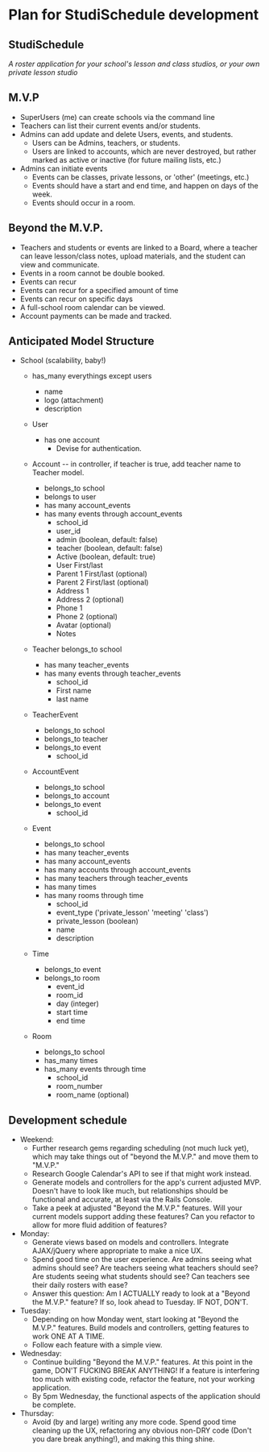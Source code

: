# Plan for StudiSchedule development

## StudiSchedule
_A roster application for your school's lesson and class studios, or your own private lesson studio_

## M.V.P
* SuperUsers (me) can create schools via the command line
* Teachers can list their current events and/or students.
* Admins can add update and delete Users, events, and students.
  * Users can be Admins, teachers, or students.
  * Users are linked to accounts, which are never destroyed, but rather marked as active or inactive (for future mailing lists, etc.)
* Admins can initiate events
  * Events can be classes, private lessons, or 'other' (meetings, etc.)
  * Events should have a start and end time, and happen on days of the week.
  * Events should occur in a room.

## Beyond the M.V.P.
  * Teachers and students or events are linked to a Board, where a teacher can leave lesson/class notes, upload materials, and the student can view and communicate.
  * Events in a room cannot be double booked.
  * Events can recur
  * Events can recur for a specified amount of time
  * Events can recur on specific days
  * A full-school room calendar can be viewed.
  * Account payments can be made and tracked.

## Anticipated Model Structure

* School (scalability, baby!)
  * has_many everythings except users
    * name
    * logo (attachment)
    * description

  * User
    * has one account
      * Devise for authentication.

  * Account -- in controller, if teacher is true, add teacher name to Teacher model.
    * belongs_to school
    * belongs to user
    * has many account_events
    * has many events through account_events
      * school_id
      * user_id
      * admin (boolean, default: false)
      * teacher (boolean, default: false)
      * Active (boolean, default: true)
      * User First/last
      * Parent 1 First/last (optional)
      * Parent 2 First/last (optional)
      * Address 1
      * Address 2 (optional)
      * Phone 1
      * Phone 2 (optional)
      * Avatar (optional)
      * Notes

  * Teacher
    belongs_to school
    * has many teacher_events
    * has many events through teacher_events
      * school_id
      * First name
      * last name

  * TeacherEvent
    * belongs_to school
    * belongs_to teacher
    * belongs_to event
      * school_id


  * AccountEvent
    * belongs_to school
    * belongs_to account
    * belongs_to event
      * school_id

  * Event
    * belongs_to school
    * has many teacher_events
    * has many account_events
    * has many accounts through account_events
    * has many teachers through teacher_events
    * has many times
    * has many rooms through time
      * school_id
      * event_type ('private_lesson' 'meeting' 'class')
      * private_lesson (boolean)
      * name
      * description

  * Time
    * belongs_to event
    * belongs_to room
      * event_id
      * room_id
      * day (integer)
      * start time
      * end time

  * Room
    * belongs_to school
    * has_many times
    * has_many events through time
      * school_id
      * room_number
      * room_name (optional)

## Development schedule
* Weekend:
  * Further research gems regarding scheduling (not much luck yet), which may take things out of "beyond the M.V.P." and move them to "M.V.P."
  * Research Google Calendar's API to see if that might work instead.
  * Generate models and controllers for the app's current adjusted MVP. Doesn't have to look like much, but relationships should be functional and accurate, at least via the Rails Console.
  * Take a peek at adjusted "Beyond the M.V.P." features. Will your current models support adding these features? Can you refactor to allow for more fluid addition of features?
* Monday:
  * Generate views based on models and controllers. Integrate AJAX/jQuery where appropriate to make a nice UX.
  * Spend good time on the user experience. Are admins seeing what admins should see? Are teachers seeing what teachers should see? Are students seeing what students should see? Can teachers see their daily rosters with ease?
  * Answer this question: Am I ACTUALLY ready to look at a "Beyond the M.V.P." feature? If so, look ahead to Tuesday. IF NOT, DON'T.
* Tuesday:
  * Depending on how Monday went, start looking at "Beyond the M.V.P." features. Build models and controllers, getting features to work ONE AT A TIME.
  * Follow each feature with a simple view.
* Wednesday:
  * Continue building "Beyond the M.V.P." features. At this point in the game, DON'T FUCKING BREAK ANYTHING! If a feature is interfering too much with existing code, refactor the feature, not your working application.
  * By 5pm Wednesday, the functional aspects of the application should be complete.
* Thursday:
  * Avoid (by and large) writing any more code. Spend good time cleaning up the UX, refactoring any obvious non-DRY code (Don't you dare break anything!), and making this thing shine.
